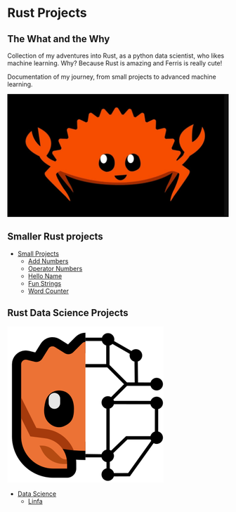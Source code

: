 # Rust Projects

## The What and the Why

Collection of my adventures into Rust, as a python data scientist, who likes machine learning. Why? Because Rust is amazing and Ferris is really cute!

Documentation of my journey, from small projects to advanced machine learning.

<img src="ferris.png" alt="Ferris the Crab" title="Ferris the Crab">

## Smaller Rust projects

* [Small Projects](https://github.com/UlrikThygePedersen/rust_projects/tree/main/small_projects)
    * [Add Numbers](https://github.com/UlrikThygePedersen/rust_projects/tree/main/small_projects/add_numbers)
    * [Operator Numbers](https://github.com/UlrikThygePedersen/rust_projects/tree/main/small_projects/operator_numbers)
    * [Hello Name](https://github.com/UlrikThygePedersen/rust_projects/tree/main/small_projects/hello_name)
    * [Fun Strings](https://github.com/UlrikThygePedersen/rust_projects/tree/main/small_projects/fun_strings)
    * [Word Counter](https://github.com/UlrikThygePedersen/rust_projects/tree/main/small_projects/word_counter)

## Rust Data Science Projects 

<img src = "mascot.svg" alt="Linfa"/>

* [Data Science](https://github.com/UlrikThygePedersen/rust_projects/tree/main/data_science)
    * [Linfa](https://github.com/UlrikThygePedersen/rust_projects/tree/main/data_science/linfa_decision_tree)